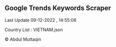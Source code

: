 

## Google Trends Keywords Scraper 
 
Last Update 09-12-2022 , 14:55:08

Country List :
VIETNAM.json



© Abdul Muttaqin 
